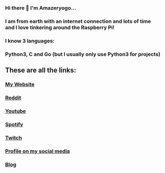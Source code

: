 ### Hi there 👋  I'm Amazeryogo...
### I am from earth with an internet connection and lots of time and I love tinkering around the Raspberry Pi!
### I know 3 languages:
### Python3, C and Go (but I usually only use Python3 for projects)


## These are all the links:
### [My Website](http://project-inspirations.herokuapp.com/)
### [Reddit](https://www.reddit.com/user/Amazeryogo)
### [Youtube](https://www.youtube.com/channel/UCTqxrChE3FXhy_yJg93pX4A)
### [Spotify](https://open.spotify.com/user/p46kuy15wgr1aa8x132asq9o4?si=-JzzjZC1SJmnXyKSRWv_aw)
### [Twitch](https://www.twitch.tv/amazeryogo29)
### [Profile on my social media](http://www.amazeryogo.in/user/Amazeryogo)
### [Blog](https://lifeonearth1024.blogspot.com/)

